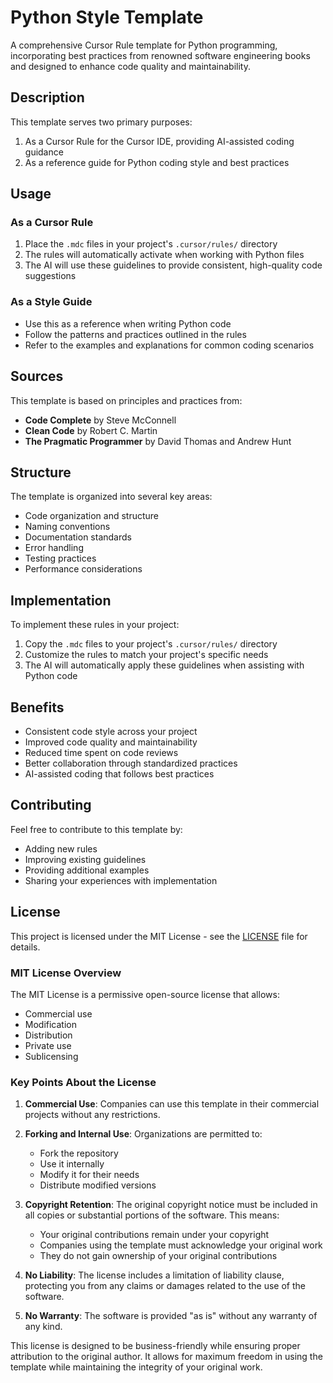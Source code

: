 # Python Style Template

A comprehensive Cursor Rule template for Python programming, incorporating best practices from renowned software engineering books and designed to enhance code quality and maintainability.

## Description

This template serves two primary purposes:
1. As a Cursor Rule for the Cursor IDE, providing AI-assisted coding guidance
2. As a reference guide for Python coding style and best practices

## Usage

### As a Cursor Rule
1. Place the `.mdc` files in your project's `.cursor/rules/` directory
2. The rules will automatically activate when working with Python files
3. The AI will use these guidelines to provide consistent, high-quality code suggestions

### As a Style Guide
- Use this as a reference when writing Python code
- Follow the patterns and practices outlined in the rules
- Refer to the examples and explanations for common coding scenarios

## Sources

This template is based on principles and practices from:
- **Code Complete** by Steve McConnell
- **Clean Code** by Robert C. Martin
- **The Pragmatic Programmer** by David Thomas and Andrew Hunt

## Structure

The template is organized into several key areas:
- Code organization and structure
- Naming conventions
- Documentation standards
- Error handling
- Testing practices
- Performance considerations

## Implementation

To implement these rules in your project:
1. Copy the `.mdc` files to your project's `.cursor/rules/` directory
2. Customize the rules to match your project's specific needs
3. The AI will automatically apply these guidelines when assisting with Python code

## Benefits

- Consistent code style across your project
- Improved code quality and maintainability
- Reduced time spent on code reviews
- Better collaboration through standardized practices
- AI-assisted coding that follows best practices

## Contributing

Feel free to contribute to this template by:
- Adding new rules
- Improving existing guidelines
- Providing additional examples
- Sharing your experiences with implementation

## License

This project is licensed under the MIT License - see the [LICENSE](LICENSE) file for details.

### MIT License Overview

The MIT License is a permissive open-source license that allows:

- Commercial use
- Modification
- Distribution
- Private use
- Sublicensing

### Key Points About the License

1. **Commercial Use**: Companies can use this template in their commercial projects without any restrictions.

2. **Forking and Internal Use**: Organizations are permitted to:
   - Fork the repository
   - Use it internally
   - Modify it for their needs
   - Distribute modified versions

3. **Copyright Retention**: The original copyright notice must be included in all copies or substantial portions of the software. This means:
   - Your original contributions remain under your copyright
   - Companies using the template must acknowledge your original work
   - They do not gain ownership of your original contributions

4. **No Liability**: The license includes a limitation of liability clause, protecting you from any claims or damages related to the use of the software.

5. **No Warranty**: The software is provided "as is" without any warranty of any kind.

This license is designed to be business-friendly while ensuring proper attribution to the original author. It allows for maximum freedom in using the template while maintaining the integrity of your original work.
